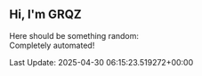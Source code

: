 ## Hi, I'm GRQZ
Here should be something random:  
Completely automated!

Last Update: 2025-04-30 06:15:23.519272+00:00
